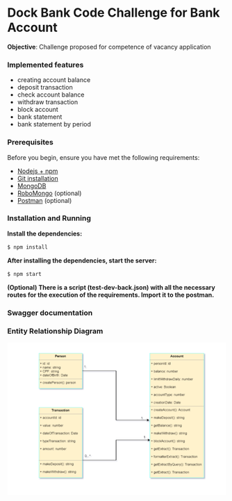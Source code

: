# Dock Bank Code Challenge for Bank Account


**Objective**: Challenge proposed for competence of vacancy application

### Implemented features

* creating account balance
* deposit transaction
* check account balance
* withdraw transaction
* block account
* bank statement
* bank statement by period

### Prerequisites
Before you begin, ensure you have met the following requirements:

* [Nodejs + npm](https://nodejs.org/en/)
* [Git installation](https://git-scm.com)
* [MongoDB](https://www.mongodb.com/try/download/enterprise)
* [RoboMongo](https://robomongo.org/download) (optional)  
* [Postman](https://www.postman.com/downloads/) (optional)

### Installation and Running

**Install the dependencies:**

```sh
$ npm install
```

**After installing the dependencies, start the server:**

```sh
$ npm start
```

**(Optional) There is a script (test-dev-back.json) with all the necessary routes for the execution of the requirements. Import it to the postman.**

### Swagger documentation



### Entity Relationship Diagram

![ERD](./resources/arquiterure.png)
